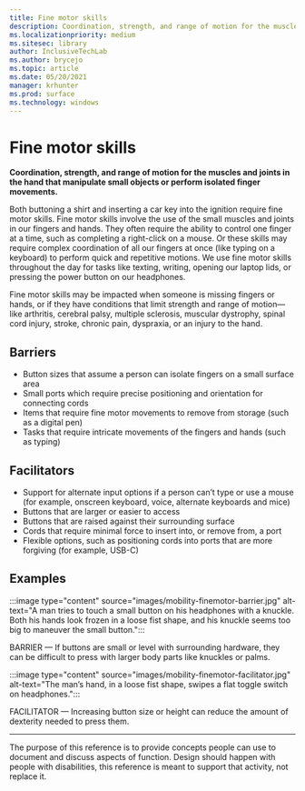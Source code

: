 ```yaml
---
title: Fine motor skills
description: Coordination, strength, and range of motion for the muscles and joints in the hand that manipulate small objects or perform isolated finger movements
ms.localizationpriority: medium
ms.sitesec: library
author: InclusiveTechLab
ms.author: brycejo 
ms.topic: article
ms.date: 05/20/2021
manager: krhunter
ms.prod: surface
ms.technology: windows
---
```


# Fine motor skills

**Coordination, strength, and range of motion for the muscles and joints in the hand that manipulate small objects or perform isolated finger movements.**

Both buttoning a shirt and inserting a car key into the ignition require fine motor skills. Fine motor skills involve the use of the small muscles and joints in our fingers and hands. They often require the ability to control one finger at a time, such as completing a right-click on a mouse. Or these skills may require complex coordination of all our fingers at once (like typing on a keyboard) to perform quick and repetitive motions. We use fine motor skills throughout the day for tasks like texting, writing, opening our laptop lids, or pressing the power button on our headphones.

Fine motor skills may be impacted when someone is missing fingers or hands, or if they have conditions that limit strength and range of motion—like arthritis, cerebral palsy, multiple sclerosis, muscular dystrophy, spinal cord injury, stroke, chronic pain, dyspraxia, or an injury to the hand.

## Barriers

* Button sizes that assume a person can isolate fingers on a small surface area
* Small ports which require precise positioning and orientation for connecting cords
* Items that require fine motor movements to remove from storage (such as a digital pen)
* Tasks that require intricate movements of the fingers and hands (such as typing)

## Facilitators

* Support for alternate input options if a person can’t type or use a mouse (for example, onscreen keyboard, voice, alternate keyboards and mice)​
* Buttons that are larger or easier to access​
* Buttons that are raised against their surrounding surface​
* Cords that require minimal force to insert into, or remove from, a port​
* Flexible options, such as positioning cords into ports that are more forgiving (for example, USB-C)​


## Examples

:::image type="content" source="images/mobility-finemotor-barrier.jpg" alt-text="A man tries to touch a small button on his headphones with a knuckle. Both his hands look frozen in a loose fist shape, and his knuckle seems too big to maneuver the small button.":::

BARRIER — If buttons are small or level with surrounding hardware, they can be difficult to press with larger body parts like knuckles or palms. 

:::image type="content" source="images/mobility-finemotor-facilitator.jpg" alt-text="The man’s hand, in a loose fist shape, swipes a flat toggle switch on headphones.":::

FACILITATOR — Increasing button size or height can reduce the amount of dexterity needed to press them. ​

[comment]: # (Footer statement)
___
The purpose of this reference is to provide concepts people can use to document and discuss aspects of function. Design should happen with people with disabilities, this reference is meant to support that activity, not replace it. 